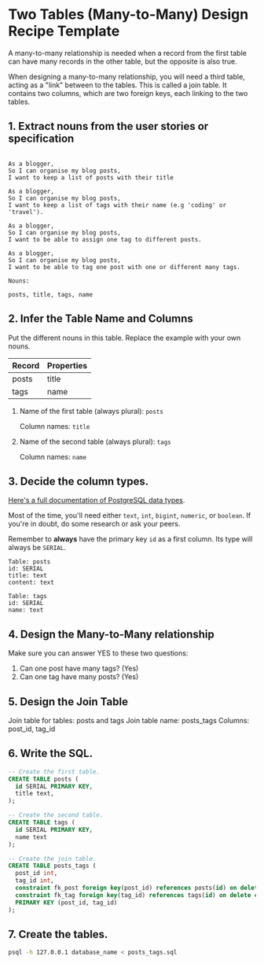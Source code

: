 # Two Tables (Many-to-Many) Design Recipe Template
A many-to-many relationship is needed when a record from the first table can have many records in the other table, but the opposite is also true.

When designing a many-to-many relationship, you will need a third table, acting as a "link" between to the tables. This is called a join table. It contains two columns, which are two foreign keys, each linking to the two tables.

## 1. Extract nouns from the user stories or specification

```

As a blogger,
So I can organise my blog posts,
I want to keep a list of posts with their title

As a blogger,
So I can organise my blog posts,
I want to keep a list of tags with their name (e.g 'coding' or 'travel').

As a blogger,
So I can organise my blog posts,
I want to be able to assign one tag to different posts.

As a blogger,
So I can organise my blog posts,
I want to be able to tag one post with one or different many tags.
```

```
Nouns:

posts, title, tags, name
```

## 2. Infer the Table Name and Columns

Put the different nouns in this table. Replace the example with your own nouns.

| Record                | Properties          |
| --------------------- | ------------------  |
| posts                 | title
| tags                  | name

1. Name of the first table (always plural): `posts` 

    Column names: `title`

2. Name of the second table (always plural): `tags` 

    Column names: `name`

## 3. Decide the column types.

[Here's a full documentation of PostgreSQL data types](https://www.postgresql.org/docs/current/datatype.html).

Most of the time, you'll need either `text`, `int`, `bigint`, `numeric`, or `boolean`. If you're in doubt, do some research or ask your peers.

Remember to **always** have the primary key `id` as a first column. Its type will always be `SERIAL`.

```
Table: posts
id: SERIAL
title: text
content: text

Table: tags
id: SERIAL
name: text
```

## 4. Design the Many-to-Many relationship

Make sure you can answer YES to these two questions:

1. Can one post have many tags? (Yes)
2. Can one tag have many posts? (Yes)

## 5. Design the Join Table

Join table for tables: posts and tags
Join table name: posts_tags
Columns: post_id, tag_id

## 6. Write the SQL.

```sql
-- Create the first table.
CREATE TABLE posts (
  id SERIAL PRIMARY KEY,
  title text,
);

-- Create the second table.
CREATE TABLE tags (
  id SERIAL PRIMARY KEY,
  name text
);

-- Create the join table.
CREATE TABLE posts_tags (
  post_id int,
  tag_id int,
  constraint fk_post foreign key(post_id) references posts(id) on delete cascade,
  constraint fk_tag foreign key(tag_id) references tags(id) on delete cascade,
  PRIMARY KEY (post_id, tag_id)
);
```

## 7. Create the tables.

```bash
psql -h 127.0.0.1 database_name < posts_tags.sql
```